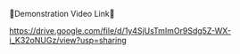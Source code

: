 <hx>🏮Demonstration Video Link🏮</hx>

https://drive.google.com/file/d/1y4SjUsTmImOr9Sdg5Z-WX-i_K32oNUGz/view?usp=sharing
